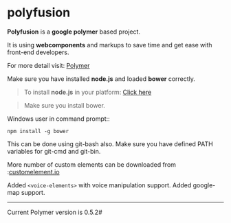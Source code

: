 polyfusion
==========

**Polyfusion** is a **google polymer** based project. 


It is using **webcomponents** and markups to save time and get ease with front-end developers.


For more detail visit: [Polymer](https://www.polymer-project.org/ "<polymer>")


Make sure you have installed **node.js** and loaded **bower** correctly.

> To install **node.js** in your platform: [Click here](http://nodejs.org/)

> Make sure you install bower.

Windows user in command prompt::

    npm install -g bower

This can be done using git-bash also. Make sure you have defined PATH variables for git-cmd and git-bin.

More number of custom elements can be downloaded from :[customelement.io](http://customelement.io/)

Added `<voice-elements>` with voice manipulation support. 
Added google-map support.

----------


Current Polymer version is 0.5.2#




